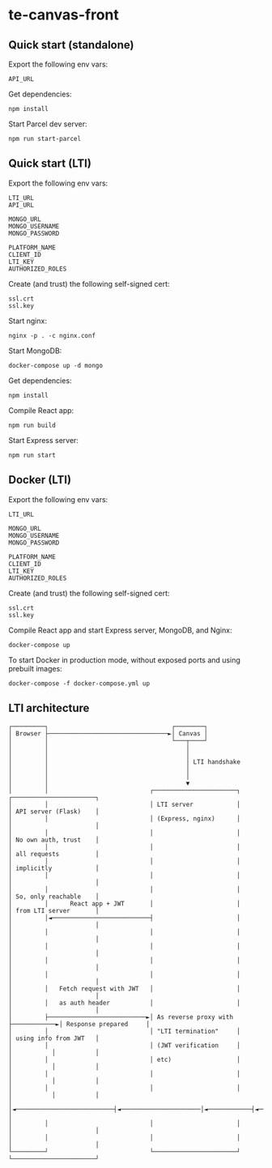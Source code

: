 # te-canvas-front

## Quick start (standalone)

Export the following env vars:

```
API_URL
```

Get dependencies:

```
npm install
```

Start Parcel dev server:

```
npm run start-parcel
```

## Quick start (LTI)

Export the following env vars:

```
LTI_URL
API_URL

MONGO_URL
MONGO_USERNAME
MONGO_PASSWORD

PLATFORM_NAME
CLIENT_ID
LTI_KEY
AUTHORIZED_ROLES
```

Create (and trust) the following self-signed cert:

```
ssl.crt
ssl.key
```

Start nginx:

```
nginx -p . -c nginx.conf
```

Start MongoDB:

```
docker-compose up -d mongo
```

Get dependencies:

```
npm install
```

Compile React app:

```
npm run build
```

Start Express server:

```
npm run start
```

## Docker (LTI)

Export the following env vars:

```
LTI_URL

MONGO_URL
MONGO_USERNAME
MONGO_PASSWORD

PLATFORM_NAME
CLIENT_ID
LTI_KEY
AUTHORIZED_ROLES
```

Create (and trust) the following self-signed cert:

```
ssl.crt
ssl.key
```

Compile React app and start Express server, MongoDB, and Nginx:

```
docker-compose up
```

To start Docker in production mode, without exposed ports and using prebuilt images:

```
docker-compose -f docker-compose.yml up
```

## LTI architecture

```
┌─────────┐                                  ┌────────┐
│ Browser ├─────────────────────────────────►│ Canvas │
│         │                                  └───┬────┘
│         │                                      │
│         │                                      │
│         │                                      │ LTI handshake
│         │                                      │
│         │                                      │
│         │                                      ▼
│         │                            ┌───────────────────────┐             ┌───────────────────────┐
│         │                            │ LTI server            │             │ API server (Flask)    │
│         │                            │ (Express, nginx)      │             │                       │
│         │                            │                       │             │ No own auth, trust    │
│         │                            │                       │             │ all requests          │
│         │                            │                       │             │ implicitly            │
│         │                            │                       │             │                       │
│         │                            │                       │             │ So, only reachable    │
│         │      React app + JWT       │                       │             │ from LTI server       │
│         │◄───────────────────────────┤                       │             │                       │
│         │                            │                       │             │                       │
│         │                            │                       │             │                       │
│         │                            │                       │             │                       │
│         │                            │                       │             │                       │
│         │   Fetch request with JWT   │                       │             │                       │
│         │   as auth header           │                       │             │                       │
│         ├───────────────────────────►│ As reverse proxy with ├────────────►│ Response prepared     │
│         │                            │ "LTI termination"     │             │ using info from JWT   │
│         │                            │ (JWT verification     │             │           │           │
│         │                            │ etc)                  │             │           │           │
│         │                            │                       │             │           │           │
│         │                            │                       │             │           │           │
│         │◄───────────────────────────┤◄──────────────────────│◄────────────┤◄──────────┘           │
│         │                            │                       │             │                       │
│         │                            │                       │             │                       │
└─────────┘                            └───────────────────────┘             └───────────────────────┘
```
